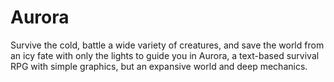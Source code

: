 # Aurora

Survive the cold, battle a wide variety of creatures, and save the world from an icy fate with only the lights to guide you in Aurora, a text-based survival RPG with simple graphics, but an expansive world and deep mechanics.
